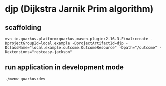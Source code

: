 # djp (Dijkstra Jarnik Prim algorithm)

## scaffolding

```shell
mvn io.quarkus.platform:quarkus-maven-plugin:2.16.3.Final:create -DprojectGroupId=local.example -DprojectArtifactId=djp -DclassName="local.example.outcome.OutcomeResource" -Dpath="/outcome" -Dextensions="resteasy-jackson"
```

## run application in development mode

```shell
./mvnw quarkus:dev
```
